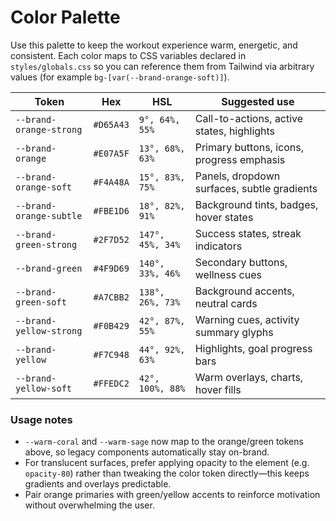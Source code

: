 # Color Palette

Use this palette to keep the workout experience warm, energetic, and consistent. Each color maps to CSS variables declared in `styles/globals.css` so you can reference them from Tailwind via arbitrary values (for example `bg-[var(--brand-orange-soft)]`).

| Token | Hex | HSL | Suggested use |
| --- | --- | --- | --- |
| `--brand-orange-strong` | `#D65A43` | `9°, 64%, 55%` | Call-to-actions, active states, highlights |
| `--brand-orange` | `#E07A5F` | `13°, 68%, 63%` | Primary buttons, icons, progress emphasis |
| `--brand-orange-soft` | `#F4A48A` | `15°, 83%, 75%` | Panels, dropdown surfaces, subtle gradients |
| `--brand-orange-subtle` | `#FBE1D6` | `18°, 82%, 91%` | Background tints, badges, hover states |
| `--brand-green-strong` | `#2F7D52` | `147°, 45%, 34%` | Success states, streak indicators |
| `--brand-green` | `#4F9D69` | `140°, 33%, 46%` | Secondary buttons, wellness cues |
| `--brand-green-soft` | `#A7CBB2` | `138°, 26%, 73%` | Background accents, neutral cards |
| `--brand-yellow-strong` | `#F0B429` | `42°, 87%, 55%` | Warning cues, activity summary glyphs |
| `--brand-yellow` | `#F7C948` | `44°, 92%, 63%` | Highlights, goal progress bars |
| `--brand-yellow-soft` | `#FFEDC2` | `42°, 100%, 88%` | Warm overlays, charts, hover fills |

### Usage notes
- `--warm-coral` and `--warm-sage` now map to the orange/green tokens above, so legacy components automatically stay on-brand.
- For translucent surfaces, prefer applying opacity to the element (e.g. `opacity-80`) rather than tweaking the color token directly—this keeps gradients and overlays predictable.
- Pair orange primaries with green/yellow accents to reinforce motivation without overwhelming the user.
